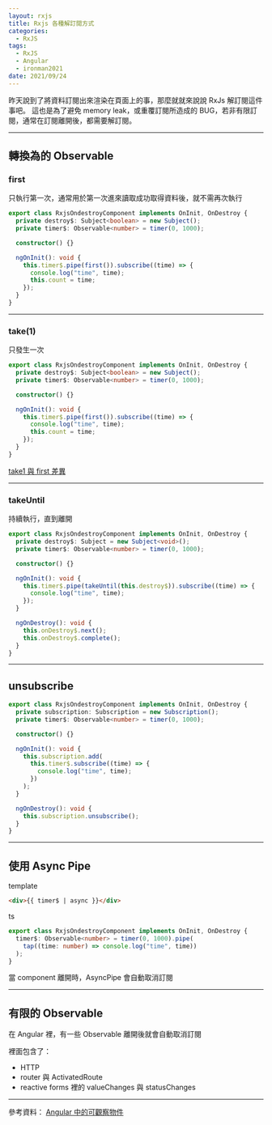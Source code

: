 ```yaml
---
layout: rxjs
title: Rxjs 各種解訂閱方式
categories:
  - RxJS
tags:
  - RxJS
  - Angular
  - ironman2021
date: 2021/09/24
---
```


昨天說到了將資料訂閱出來渲染在頁面上的事，那麼就就來說說 RxJs 解訂閱這件事吧。
這也是為了避免 memory leak，或重覆訂閱所造成的 BUG，若非有限訂閱，通常在訂閱離開後，都需要解訂閱。

---

## 轉換為的 Observable

### first

只執行第一次，通常用於第一次進來讀取成功取得資料後，就不需再次執行

```ts
export class RxjsOndestroyComponent implements OnInit, OnDestroy {
  private destroy$: Subject<boolean> = new Subject();
  private timer$: Observable<number> = timer(0, 1000);

  constructor() {}

  ngOnInit(): void {
    this.timer$.pipe(first()).subscribe((time) => {
      console.log("time", time);
      this.count = time;
    });
  }
}
```

---

### take(1)

只發生一次

```ts
export class RxjsOndestroyComponent implements OnInit, OnDestroy {
  private destroy$: Subject<boolean> = new Subject();
  private timer$: Observable<number> = timer(0, 1000);

  constructor() {}

  ngOnInit(): void {
    this.timer$.pipe(first()).subscribe((time) => {
      console.log("time", time);
      this.count = time;
    });
  }
}
```

[take1 與 first 差異](https://stackoverflow.com/questions/42345969/take1-vs-first)

---

### takeUntil

持續執行，直到離開

```ts
export class RxjsOndestroyComponent implements OnInit, OnDestroy {
  private destroy$: Subject = new Subject<void>();
  private timer$: Observable<number> = timer(0, 1000);

  constructor() {}

  ngOnInit(): void {
    this.timer$.pipe(takeUntil(this.destroy$)).subscribe((time) => {
      console.log("time", time);
    });
  }

  ngOnDestroy(): void {
    this.onDestroy$.next();
    this.onDestroy$.complete();
  }
}
```

---

## unsubscribe

```ts
export class RxjsOndestroyComponent implements OnInit, OnDestroy {
  private subscription: Subscription = new Subscription();
  private timer$: Observable<number> = timer(0, 1000);

  constructor() {}

  ngOnInit(): void {
    this.subscription.add(
      this.timer$.subscribe((time) => {
        console.log("time", time);
      })
    );
  }

  ngOnDestroy(): void {
    this.subscription.unsubscribe();
  }
}
```

---

## 使用 Async Pipe

template

```html
<div>{{ timer$ | async }}</div>
```

ts

```ts
export class RxjsOndestroyComponent implements OnInit, OnDestroy {
  timer$: Observable<number> = timer(0, 1000).pipe(
    tap((time: number) => console.log("time", time))
  );
}
```

當 component 離開時，AsyncPipe 會自動取消訂閱

---

## 有限的 Observable

在 Angular 裡，有一些 Observable 離開後就會自動取消訂閱

裡面包含了：

- HTTP
- router 與 ActivatedRoute
- reactive forms 裡的 valueChanges 與 statusChanges

---

參考資料：
[Angular 中的可觀察物件](https://angular.tw/guide/observables-in-angular)
